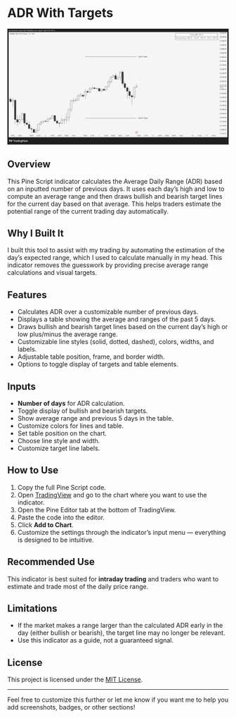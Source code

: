 # ADR With Targets

![ADR With Targets Example](adr-example.png)

## Overview
This Pine Script indicator calculates the Average Daily Range (ADR) based on an inputted number of previous days. It uses each day’s high and low to compute an average range and then draws bullish and bearish target lines for the current day based on that average. This helps traders estimate the potential range of the current trading day automatically.

## Why I Built It
I built this tool to assist with my trading by automating the estimation of the day’s expected range, which I used to calculate manually in my head. This indicator removes the guesswork by providing precise average range calculations and visual targets.

## Features
- Calculates ADR over a customizable number of previous days.
- Displays a table showing the average and ranges of the past 5 days.
- Draws bullish and bearish target lines based on the current day’s high or low plus/minus the average range.
- Customizable line styles (solid, dotted, dashed), colors, widths, and labels.
- Adjustable table position, frame, and border width.
- Options to toggle display of targets and table elements.

## Inputs
- **Number of days** for ADR calculation.
- Toggle display of bullish and bearish targets.
- Show average range and previous 5 days in the table.
- Customize colors for lines and table.
- Set table position on the chart.
- Choose line style and width.
- Customize target line labels.

## How to Use
1. Copy the full Pine Script code.
2. Open [TradingView](https://tradingview.com) and go to the chart where you want to use the indicator.
3. Open the Pine Editor tab at the bottom of TradingView.
4. Paste the code into the editor.
5. Click **Add to Chart**.
6. Customize the settings through the indicator’s input menu — everything is designed to be intuitive.

## Recommended Use
This indicator is best suited for **intraday trading** and traders who want to estimate and trade most of the daily price range.

## Limitations
- If the market makes a range larger than the calculated ADR early in the day (either bullish or bearish), the target line may no longer be relevant.
- Use this indicator as a guide, not a guaranteed signal.

## License
This project is licensed under the [MIT License](LICENSE).

---

Feel free to customize this further or let me know if you want me to help you add screenshots, badges, or other sections!
